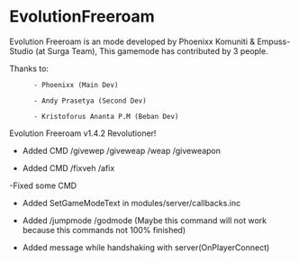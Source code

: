 # EvolutionFreeroam

Evolution Freeroam is an mode developed by Phoenixx Komuniti & Empuss-Studio (at Surga Team), This gamemode has contributed by 3 people.

Thanks to:

          - Phoenixx (Main Dev)
          
          - Andy Prasetya (Second Dev)
          
          - Kristoforus Ananta P.M (Beban Dev)
          

Evolution Freeroam v1.4.2 Revolutioner!

- Added CMD /givewep /giveweap /weap /giveweapon

- Added CMD /fixveh /afix

-Fixed some CMD

- Added SetGameModeText in modules/server/callbacks.inc

- Added /jumpmode /godmode (Maybe this command will not work because this commands not 100% finished)

- Added message while handshaking with server(OnPlayerConnect)
